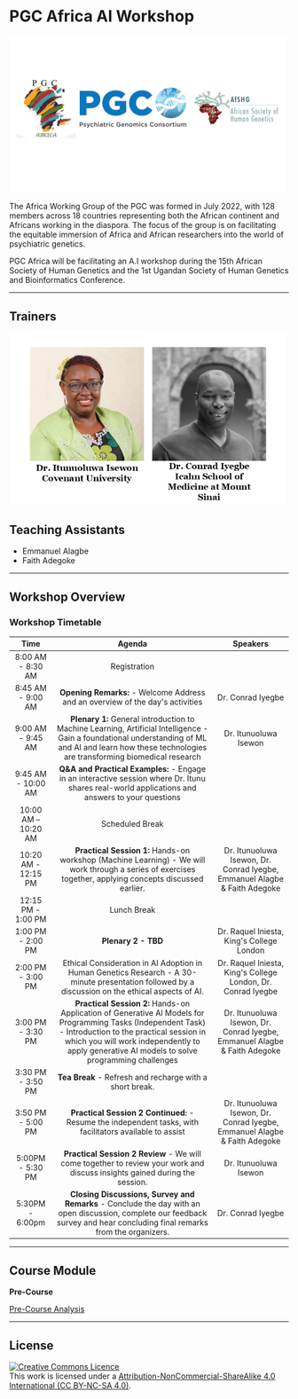 # PGC Africa AI Workshop


<img src="Images/Logo collage.png" alt="Alt text" width="500">


The Africa Working Group of the PGC was formed in July 2022, with 128 members across 18 countries representing both the African continent and Africans working in the diaspora. The focus of the group is on facilitating the equitable immersion of Africa and African researchers into the world of psychiatric genetics.

PGC Africa will be facilitating an A.I workshop during the 15th African Society of Human Genetics and the 1st Ugandan Society of Human Genetics and Bioinformatics Conference.


******
## Trainers
<img src="Images/Trainers collage.png" alt="Alt text" width="500">

## Teaching Assistants
+ Emmanuel Alagbe
+ Faith Adegoke


******
## Workshop Overview
### Workshop Timetable

|**Time**|**Agenda**|**Speakers**|
|:---:|:---:|:---:
8:00 AM - 8:30 AM| Registration| 
8:45 AM - 9:00 AM| **Opening Remarks:** - Welcome Address and an overview of the day's activities| Dr. Conrad Iyegbe|
9:00 AM - 9:45 AM|**Plenary 1:** General introduction to Machine Learning, Artificial Intelligence - Gain a foundational understanding of ML and AI and learn how these technologies are transforming biomedical research| Dr. Itunuoluwa Isewon|
9:45 AM - 10:00 AM| **Q&A and Practical Examples:** - Engage in an interactive session where Dr. Itunu shares real-world applications and answers to your questions|
10:00 AM – 10:20 AM| Scheduled Break | |
10:20 AM - 12:15 PM| **Practical Session 1:** Hands-on workshop (Machine Learning) - We will work through a series of exercises together, applying concepts discussed earlier.| Dr. Itunuoluwa Isewon, Dr. Conrad Iyegbe, Emmanuel Alagbe & Faith Adegoke|
12:15 PM - 1:00 PM| Lunch Break |
1:00 PM - 2:00 PM|**Plenary 2 - TBD**|Dr. Raquel Iniesta, King's College London |
2:00 PM - 3:00 PM|Ethical Consideration in AI Adoption in Human Genetics Research - A 30-minute presentation followed by a discussion on the ethical aspects of AI. |Dr. Raquel Iniesta, King's College London, Dr. Conrad Iyegbe|
3:00 PM - 3:30 PM| **Practical Session 2:** Hands-on Application of Generative AI Models for Programming Tasks (Independent Task) - Introduction to the practical session in which you will work independently to apply generative AI models to solve programming challenges|Dr. Itunuoluwa Isewon, Dr. Conrad Iyegbe, Emmanuel Alagbe & Faith Adegoke|
3:30 PM - 3:50 PM| **Tea Break** - Refresh and recharge with a short break.|
3:50 PM - 5:00 PM| **Practical Session 2 Continued:** - Resume the independent tasks, with facilitators available to assist |Dr. Itunuoluwa Isewon, Dr. Conrad Iyegbe, Emmanuel Alagbe & Faith Adegoke|
5:00PM - 5:30 PM| **Practical Session 2 Review** - We will come together to review your work and discuss insights gained during the session.| Dr. Itunuoluwa Isewon|
5:30PM - 6:00pm| **Closing Discussions, Survey and Remarks** - Conclude the day with an open discussion, complete our feedback survey and hear concluding final remarks from the organizers. | Dr. Conrad Iyegbe|


******
## Course Module
**Pre-Course**

[Pre-Course Analysis](modules/PreCourse.md)





******
## License
<a rel="license" href="http://creativecommons.org/licenses/by/4.0/"><img alt="Creative Commons Licence" style="border-width:0" src="https://i.creativecommons.org/l/by-nc-sa/4.0/88x31.png" /></a><br />This work is licensed under a <a rel="license" href="https://creativecommons.org/licenses/by-nc-sa/4.0/">Attribution-NonCommercial-ShareAlike 4.0 International (CC BY-NC-SA 4.0)</a>.
